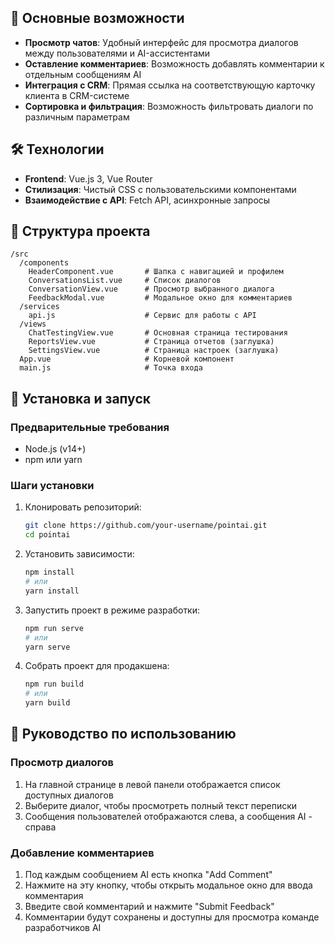 
## 🌟 Основные возможности

- **Просмотр чатов**: Удобный интерфейс для просмотра диалогов между пользователями и AI-ассистентами
- **Оставление комментариев**: Возможность добавлять комментарии к отдельным сообщениям AI
- **Интеграция с CRM**: Прямая ссылка на соответствующую карточку клиента в CRM-системе
- **Сортировка и фильтрация**: Возможность фильтровать диалоги по различным параметрам

## 🛠️ Технологии

- **Frontend**: Vue.js 3, Vue Router
- **Стилизация**: Чистый CSS с пользовательскими компонентами
- **Взаимодействие с API**: Fetch API, асинхронные запросы

## 📁 Структура проекта

```
/src
  /components
    HeaderComponent.vue       # Шапка с навигацией и профилем
    ConversationsList.vue     # Список диалогов
    ConversationView.vue      # Просмотр выбранного диалога
    FeedbackModal.vue         # Модальное окно для комментариев
  /services
    api.js                    # Сервис для работы с API
  /views
    ChatTestingView.vue       # Основная страница тестирования
    ReportsView.vue           # Страница отчетов (заглушка)
    SettingsView.vue          # Страница настроек (заглушка)
  App.vue                     # Корневой компонент
  main.js                     # Точка входа
```

## 🚀 Установка и запуск

### Предварительные требования

- Node.js (v14+)
- npm или yarn

### Шаги установки

1. Клонировать репозиторий:
   ```bash
   git clone https://github.com/your-username/pointai.git
   cd pointai
   ```

2. Установить зависимости:
   ```bash
   npm install
   # или
   yarn install
   ```

3. Запустить проект в режиме разработки:
   ```bash
   npm run serve
   # или
   yarn serve
   ```

4. Собрать проект для продакшена:
   ```bash
   npm run build
   # или
   yarn build
   ```

## 📝 Руководство по использованию

### Просмотр диалогов

1. На главной странице в левой панели отображается список доступных диалогов
2. Выберите диалог, чтобы просмотреть полный текст переписки
3. Сообщения пользователей отображаются слева, а сообщения AI - справа

### Добавление комментариев

1. Под каждым сообщением AI есть кнопка "Add Comment"
2. Нажмите на эту кнопку, чтобы открыть модальное окно для ввода комментария
3. Введите свой комментарий и нажмите "Submit Feedback"
4. Комментарии будут сохранены и доступны для просмотра команде разработчиков AI
